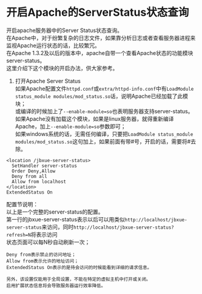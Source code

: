 # 开启Apache的ServerStatus状态查询
开启apache服务器中的Server Status状态查询。  
在Apache中，对于纷繁复杂的日志文件，如果靠分析日志或者查看服务器进程来监视Apache运行状态的话，比较繁冗。  
在Apache 1.3.2及以后的版本中，apache自带一个查看Apache状态的功能模块server-status。  
这里介绍下这个模块的开启办法，供大家参考。  
1. 打开Apache Server Status  
    如果Apache配置文件`httpd.conf`或`extra/httpd-info.conf`中有`LoadModule status_module modules/mod_status.so`话，说明Apache已经加载了此模块；  
    或编译的时候加上了`--enable-module=so`也表明服务器支持server-status。  
    如果Apache没有加载这个模块，如果是linux服务器，就得重新编译Apache，加上`--enable-module=so`参数即可；  
    如果windows系统的话，无需任何编译，只要把`LoadModule status_module modules/mod_status.so`这句加上，如果前面有带#号，开启的话，需要将#去除。  
```config
<location /jbxue-server-status>
  SetHandler server-status
  Order Deny,Allow
  Deny from all
  Allow from localhost
</location>
ExtendedStatus On
```
配置节说明：  
以上是一个完整的server-status的配置。  
第一行的jbxue-server-status表示以后可以用类似`http://localhost/jbxue-server-status`来访问，同时`http://localhost/jbxue-server-status?refresh=N`将表示访问  
状态页面可以每N秒自动刷新一次；  
    
```config
Deny from表示禁止的访问地址；
Allow from表示允许的地址访问；
ExtendedStatus On表示的是待会访问的时候能看到详细的请求信息。
```
    另外，该设置仅能用于全局设置，不能在特定的虚拟主机中打开或关闭。  
    启用扩展状态信息将会导致服务器运行效率降低。